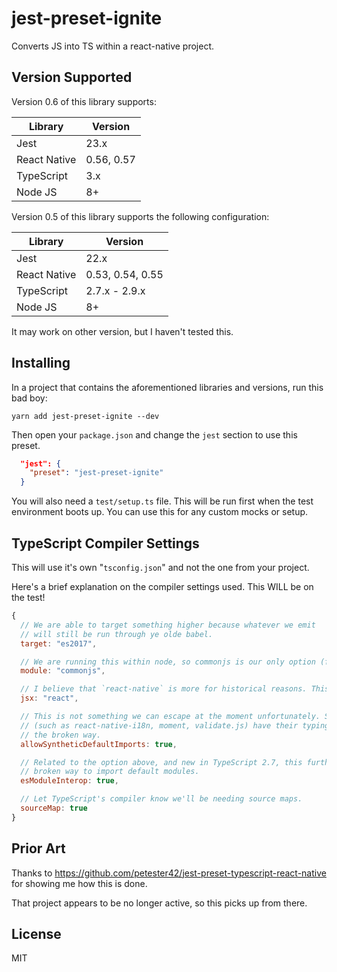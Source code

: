 # jest-preset-ignite

Converts JS into TS within a react-native project.

## Version Supported

Version 0.6 of this library supports:

| Library      | Version    |
| ------------ | ---------- |
| Jest         | 23.x       |
| React Native | 0.56, 0.57 |
| TypeScript   | 3.x        |
| Node JS      | 8+         |

Version 0.5 of this library supports the following configuration:

| Library      | Version          |
| ------------ | ---------------- |
| Jest         | 22.x             |
| React Native | 0.53, 0.54, 0.55 |
| TypeScript   | 2.7.x - 2.9.x    |
| Node JS      | 8+               |

It may work on other version, but I haven't tested this.

## Installing

In a project that contains the aforementioned libraries and versions, run this bad boy:

`yarn add jest-preset-ignite --dev`

Then open your `package.json` and change the `jest` section to use this preset.

```json
  "jest": {
    "preset": "jest-preset-ignite"
  }
```

You will also need a `test/setup.ts` file. This will be run first when the test
environment boots up. You can use this for any custom mocks or setup.

## TypeScript Compiler Settings

This will use it's own "`tsconfig.json`" and not the one from your project.

Here's a brief explanation on the compiler settings used. This WILL be on the test!

```js
{
  // We are able to target something higher because whatever we emit
  // will still be run through ye olde babel.
  target: "es2017",

  // We are running this within node, so commonjs is our only option (for now!)
  module: "commonjs",

  // I believe that `react-native` is more for historical reasons. This works.
  jsx: "react",

  // This is not something we can escape at the moment unfortunately. Some libraries
  // (such as react-native-i18n, moment, validate.js) have their typings already using
  // the broken way.
  allowSyntheticDefaultImports: true,

  // Related to the option above, and new in TypeScript 2.7, this furthers support for the
  // broken way to import default modules.
  esModuleInterop: true,

  // Let TypeScript's compiler know we'll be needing source maps.
  sourceMap: true
}
```

## Prior Art

Thanks to https://github.com/petester42/jest-preset-typescript-react-native for showing me how this is done.

That project appears to be no longer active, so this picks up from there.

## License

MIT
